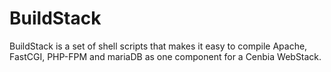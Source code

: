 BuildStack
==========

BuildStack is a set of shell scripts that makes it easy to compile  Apache, FastCGI, PHP-FPM and mariaDB
as one component for a Cenbia WebStack.
